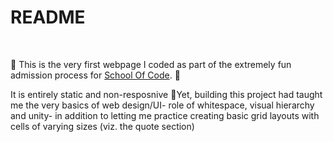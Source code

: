 # README

<br>

🎉 This is the very first webpage I coded as part of the extremely fun admission process for [School Of Code](https://www.schoolofcode.com/). 🎉

It is entirely static and  non-resposnive 😬Yet, building this project had taught me the very basics of web design/UI- role of whitespace, visual hierarchy and unity- in addition to letting me practice creating basic grid layouts with cells of varying sizes (viz. the quote section)
